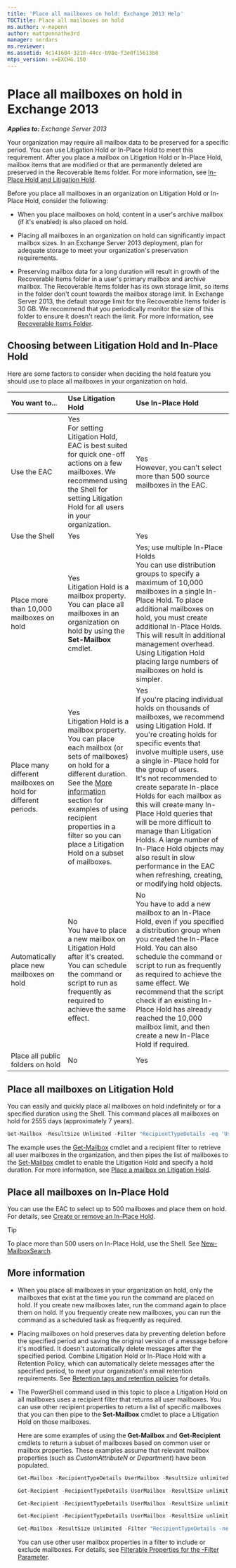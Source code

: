 ```yaml
---
title: 'Place all mailboxes on hold: Exchange 2013 Help'
TOCTitle: Place all mailboxes on hold
ms.author: v-mapenn
author: mattpennathe3rd
manager: serdars
ms.reviewer:
ms.assetid: 4c141604-3210-44cc-b98e-f3e0f15613b8
mtps_version: v=EXCHG.150
---
```


# Place all mailboxes on hold in Exchange 2013

_**Applies to:** Exchange Server 2013_

Your organization may require all mailbox data to be preserved for a specific period. You can use Litigation Hold or In-Place Hold to meet this requirement. After you place a mailbox on Litigation Hold or In-Place Hold, mailbox items that are modified or that are permanently deleted are preserved in the Recoverable Items folder. For more information, see [In-Place Hold and Litigation Hold](in-place-and-litigation-holds-exchange-2013-help.md).

Before you place all mailboxes in an organization on Litigation Hold or In-Place Hold, consider the following:

- When you place mailboxes on hold, content in a user's archive mailbox (if it's enabled) is also placed on hold.

- Placing all mailboxes in an organization on hold can significantly impact mailbox sizes. In an Exchange Server 2013 deployment, plan for adequate storage to meet your organization's preservation requirements.

- Preserving mailbox data for a long duration will result in growth of the Recoverable Items folder in a user's primary mailbox and archive mailbox. The Recoverable Items folder has its own storage limit, so items in the folder don't count towards the mailbox storage limit. In Exchange Server 2013, the default storage limit for the Recoverable Items folder is 30 GB. We recommend that you periodically monitor the size of this folder to ensure it doesn't reach the limit. For more information, see [Recoverable Items Folder](https://technet.microsoft.com/library/efc48fb4-2ed8-4d05-93af-f3505fbc389d.aspx).

## Choosing between Litigation Hold and In-Place Hold

Here are some factors to consider when deciding the hold feature you should use to place all mailboxes in your organization on hold.

|**You want to...**|**Use Litigation Hold**|**Use In-Place Hold**|
|:-----|:-----|:-----|
|Use the EAC|Yes  <br/> For setting Litigation Hold, EAC is best suited for quick one-off actions on a few mailboxes. We recommend using the Shell for setting Litigation Hold for all users in your organization.|Yes  <br/> However, you can't select more than 500 source mailboxes in the EAC.|
|Use the Shell|Yes|Yes|
|Place more than 10,000 mailboxes on hold|Yes  <br/> Litigation Hold is a mailbox property. You can place all mailboxes in an organization on hold by using the **Set-Mailbox** cmdlet.|Yes; use multiple In-Place Holds  <br/> You can use distribution groups to specify a maximum of 10,000 mailboxes in a single In-Place Hold. To place additional mailboxes on hold, you must create additional In-Place Holds. This will result in additional management overhead. Using Litigation Hold placing large numbers of mailboxes on hold is simpler.|
|Place many different mailboxes on hold for different periods.|Yes  <br/> Litigation Hold is a mailbox property. You can place each mailbox (or sets of mailboxes) on hold for a different duration.  <br/> See the [More information](#more-information) section for examples of using recipient properties in a filter so you can place a Litigation Hold on a subset of mailboxes.|Yes  <br/> If you're placing individual holds on thousands of mailboxes, we recommend using Litigation Hold. If you're creating holds for specific events that involve multiple users, use a single in-Place hold for the group of users.  <br/> It's not recommended to create separate In-place Holds for each mailbox as this will create many In-Place Hold queries that will be more difficult to manage than Litigation Holds. A large number of In-Place Hold objects may also result in slow performance in the EAC when refreshing, creating, or modifying hold objects.|
|Automatically place new mailboxes on hold|No  <br/> You have to place a new mailbox on Litigation Hold after it's created. You can schedule the command or script to run as frequently as required to achieve the same effect.|No  <br/> You have to add a new mailbox to an In-Place Hold, even if you specified a distribution group when you created the In-Place Hold. You can also schedule the command or script to run as frequently as required to achieve the same effect. We recommend that the script check if an existing In-Place Hold has already reached the 10,000 mailbox limit, and then create a new In-Place Hold if required.|
|Place all public folders on hold|No|Yes|

## Place all mailboxes on Litigation Hold

You can easily and quickly place all mailboxes on hold indefinitely or for a specified duration using the Shell. This command places all mailboxes on hold for 2555 days (approximately 7 years).

```powershell
Get-Mailbox -ResultSize Unlimited -Filter "RecipientTypeDetails -eq 'UserMailbox'" | Set-Mailbox -LitigationHoldEnabled $true -LitigationHoldDuration 2555
```

The example uses the [Get-Mailbox](https://docs.microsoft.com/powershell/module/exchange/mailboxes/get-mailbox) cmdlet and a recipient filter to retrieve all user mailboxes in the organization, and then pipes the list of mailboxes to the [Set-Mailbox](https://docs.microsoft.com/powershell/module/exchange/mailboxes/set-mailbox) cmdlet to enable the Litigation Hold and specify a hold duration. For more information, see [Place a mailbox on Litigation Hold](place-a-mailbox-on-litigation-hold-exchange-2013-help.md).

## Place all mailboxes on In-Place Hold

You can use the EAC to select up to 500 mailboxes and place them on hold. For details, see [Create or remove an In-Place Hold](create-or-remove-in-place-holds-exchange-2013-help.md).

> [!TIP]
> To place more than 500 users on In-Place Hold, use the Shell. See [New-MailboxSearch](https://docs.microsoft.com/powershell/module/exchange/policy-and-compliance-content-search/new-mailboxsearch).

## More information

- When you place all mailboxes in your organization on hold, only the mailboxes that exist at the time you run the command are placed on hold. If you create new mailboxes later, run the command again to place them on hold. If you frequently create new mailboxes, you can run the command as a scheduled task as frequently as required.

- Placing mailboxes on hold preserves data by preventing deletion before the specified period and saving the original version of a message before it's modified. It doesn't automatically delete messages after the specified period. Combine Litigation Hold or In-Place Hold with a Retention Policy, which can automatically delete messages after the specified period, to meet your organization's email retention requirements. See [Retention tags and retention policies](retention-tags-and-policies-exchange-2013-help.md) for details.

- The PowerShell command used in this topic to place a Litigation Hold on all mailboxes uses a recipient filter that returns all user mailboxes. You can use other recipient properties to return a list of specific mailboxes that you can then pipe to the **Set-Mailbox** cmdlet to place a Litigation Hold on those mailboxes.

    Here are some examples of using the **Get-Mailbox** and **Get-Recipient** cmdlets to return a subset of mailboxes based on common user or mailbox properties. These examples assume that relevant mailbox properties (such as _CustomAttributeN_ or _Department_) have been populated.

  ```powershell
  Get-Mailbox -RecipientTypeDetails UserMailbox -ResultSize unlimited -Filter 'CustomAttribute15 -eq "OneYearLitigationHold"'
  ```

  ```powershell
  Get-Recipient -RecipientTypeDetails UserMailbox -ResultSize unlimited -Filter 'Department -eq "HR"'
  ```

  ```powershell
  Get-Recipient -RecipientTypeDetails UserMailbox -ResultSize unlimited -Filter 'PostalCode -eq "98052"'
  ```

  ```powershell
  Get-Recipient -RecipientTypeDetails UserMailbox -ResultSize unlimited -Filter 'StateOrProvince -eq "WA"'
  ```

  ```powershell
  Get-Mailbox -ResultSize Unlimited -Filter "RecipientTypeDetails -ne 'DiscoveryMailbox'"
  ```

  You can use other user mailbox properties in a filter to include or exclude mailboxes. For details, see [Filterable Properties for the -Filter Parameter](https://docs.microsoft.com/powershell/exchange/exchange-server/recipient-filters/filter-properties).
